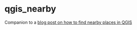 # qgis_nearby
Companion to a [blog post on how to find nearby places in QGIS](http://lindsayrgwatt.com/blog/2017/07/finding-nearby-things-in-qgis-tutorial/)
